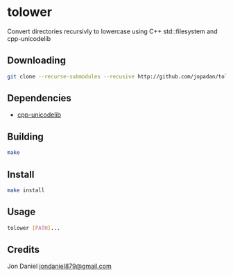 # tolower

Convert directories recursivly to lowercase using C++ std::filesystem and cpp-unicodelib

## Downloading

```sh
git clone --recurse-submodules --recusive http://github.com/jopadan/tolower
```
## Dependencies

- [cpp-unicodelib](http://github.com/yhirose/cpp-unicodelib)

## Building

```sh
make
```

## Install

```sh
make install
```

## Usage

```sh
tolower [PATH]...
```

## Credits

Jon Daniel <jondaniel879@gmail.com>
